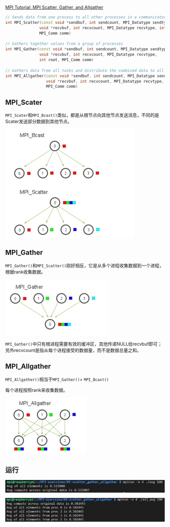 [MPI Tutorial: MPI Scatter, Gather, and Allgather](https://mpitutorial.com/tutorials/mpi-scatter-gather-and-allgather)

```cpp
// Sends data from one process to all other processes in a communicator
int MPI_Scatter(const void *sendbuf, int sendcount, MPI_Datatype sendtype,
               void *recvbuf, int recvcount, MPI_Datatype recvtype, int root,
               MPI_Comm comm)

// Gathers together values from a group of processes
int MPI_Gather(const void *sendbuf, int sendcount, MPI_Datatype sendtype,
               void *recvbuf, int recvcount, MPI_Datatype recvtype,
               int root, MPI_Comm comm)

// Gathers data from all tasks and distribute the combined data to all tasks
int MPI_Allgather(const void *sendbuf, int sendcount, MPI_Datatype sendtype,
                  void *recvbuf, int recvcount, MPI_Datatype recvtype,
                  MPI_Comm comm)
```

## MPI_Scater

`MPI_Scater`和`MPI_Bcast()`类似，都是从根节点向其他节点发送消息，不同的是Scater发送部分数据到其他节点。

![](img/Snipaste_2021-02-10_17-54-12.jpg)


## MPI_Gather

`MPI_Gather()`和`MPI_Scatter()`刚好相反，它是从多个进程收集数据到一个进程，根据rank收集数据。

![](img/Snipaste_2021-02-10_18-03-28.jpg)

`MPI_Gather()`中只有根进程需要有效的缓冲区，其他传递NULL给recvbuf即可；另外recvcount是指从每个进程接受的数据量，而不是数据总量之和。



## MPI_Allgather

`MPI_Allgather()`相当于`MPI_Gather()`+ `MPI_Bcast()`

每个进程按照rank来收集数据。

![](img/Snipaste_2021-02-10_18-04-54.jpg)




## 运行

![](img/Snipaste_2021-02-10_18-47-09.jpg)

![](img/Snipaste_2021-02-10_20-33-31.jpg)
